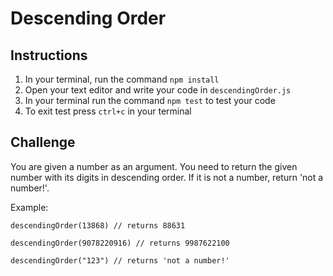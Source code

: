 # Descending Order

## Instructions

1.  In your terminal, run the command `npm install`
2.  Open your text editor and write your code in `descendingOrder.js`
3.  In your terminal run the command `npm test` to test your code
4.  To exit test press `ctrl+c` in your terminal

## Challenge

You are given a number as an argument. You need to return the given number with its digits in descending order. If it is not a number, return 'not a number!'.

Example:

```
descendingOrder(13868) // returns 88631

descendingOrder(9078220916) // returns 9987622100

descendingOrder("123") // returns 'not a number!'
```
